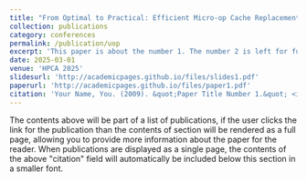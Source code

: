 ```yaml
---
title: "From Optimal to Practical: Efficient Micro-op Cache Replacement Policies for Data Center Applications"
collection: publications
category: conferences
permalink: /publication/uop
excerpt: 'This paper is about the number 1. The number 2 is left for future work.'
date: 2025-03-01
venue: 'HPCA 2025'
slidesurl: 'http://academicpages.github.io/files/slides1.pdf'
paperurl: 'http://academicpages.github.io/files/paper1.pdf'
citation: 'Your Name, You. (2009). &quot;Paper Title Number 1.&quot; <i>Journal 1</i>. 1(1).'
---
```


The contents above will be part of a list of publications, if the user clicks the link for the publication than the contents of section will be rendered as a full page, allowing you to provide more information about the paper for the reader. When publications are displayed as a single page, the contents of the above "citation" field will automatically be included below this section in a smaller font.